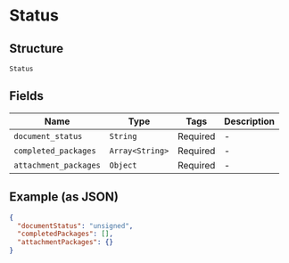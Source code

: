 
# Status

## Structure

`Status`

## Fields

| Name | Type | Tags | Description |
|  --- | --- | --- | --- |
| `document_status` | `String` | Required | - |
| `completed_packages` | `Array<String>` | Required | - |
| `attachment_packages` | `Object` | Required | - |

## Example (as JSON)

```json
{
  "documentStatus": "unsigned",
  "completedPackages": [],
  "attachmentPackages": {}
}
```

